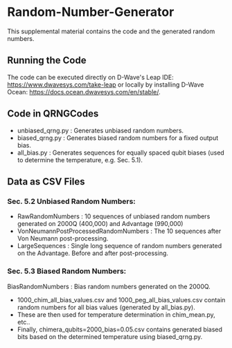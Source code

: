 # Random-Number-Generator
This supplemental material contains the code and the generated random numbers.

## Running the Code
The code can be executed directly on D-Wave's Leap IDE: https://www.dwavesys.com/take-leap or locally by installing D-Wave Ocean: https://docs.ocean.dwavesys.com/en/stable/.

## Code in QRNGCodes
* unbiased_qrng.py : Generates unbiased random numbers.
* biased_qrng.py : Generates biased random numbers for a fixed output bias.
* all_bias.py : Generates sequences for equally spaced qubit biases (used to determine the temperature, e.g. Sec. 5.1).  

## Data as CSV Files
### Sec. 5.2 Unbiased Random Numbers:
* RawRandomNumbers : 10 sequences of unbiased random numbers generated on 2000Q (400,000) and Advantage (990,000)
* VonNeumannPostProcessedRandomNumbers : The 10 sequences after Von Neumann post-processing.
* LargeSequences : Single long sequence of random numbers generated on the Advantage. Before and after post-processing.  
### Sec. 5.3 Biased Random Numbers:
BiasRandomNumbers : Bias random numbers generated on the 2000Q. 
* 1000_chim_all_bias_values.csv and 1000_peg_all_bias_values.csv contain random numbers for all bias values (generated by all_bias.py). 
* These are then used for temperature determination in chim_mean.py, etc..
* Finally, chimera_qubits=2000_bias=0.05.csv contains generated biased bits based on the determined temperature using biased_qrng.py.
